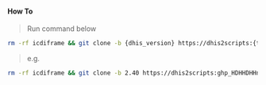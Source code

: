 #### How To
> Run command below
```sh
rm -rf icdiframe && git clone -b {dhis_version} https://dhis2scripts:{token}@github.com/dhis2scripts/icdiframe.git && cd icdiframe && ./update.sh {dhis2_version}
```
> e.g.
```sh
rm -rf icdiframe && git clone -b 2.40 https://dhis2scripts:ghp_HDHHDHHnnvnvnvnkkkkk@github.com/dhis2scripts/icdiframe.git && cd icdiframe && ./update.sh 2.40
```
